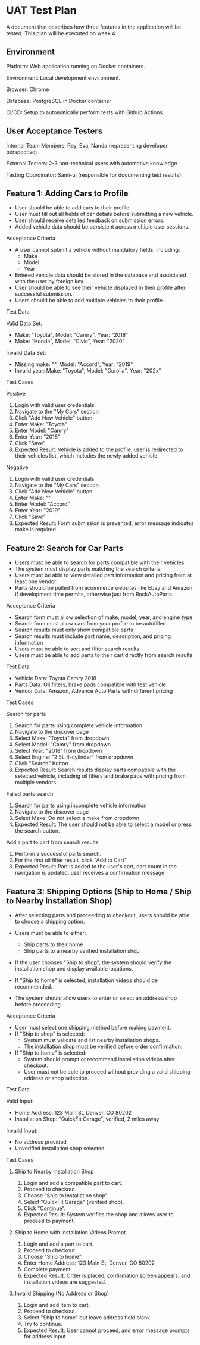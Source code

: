 # UAT Test Plan
A document that describes how three features in the application will be tested. This plan will be executed on week 4.

## Environment
Platform: Web application running on Docker containers.

Environment: Local development environment.

Browser: Chrome

Database: PostgreSQL in Docker container

CI/CD: Setup to automatically perform tests with Github Actions.

## User Acceptance Testers
Internal Team Members: Rey, Eva, Nanda (representing developer perspective)

External Testers: 2-3 non-technical users with automotive knowledge

Testing Coordinator: Sami-ul (responsible for documenting test results)

## Feature 1: Adding Cars to Profile
- User should be able to add cars to their profile.
- User must fill out all fields of car details before submitting a new vehicle.
- User should receive detailed feedback on submission errors.
- Added vehicle data should be persistent across multiple user sessions.

Acceptance Criteria

- A user cannot submit a vehicle without mandatory fields, including:
    - Make
    - Model
    - Year
- Entered vehicle data should be stored in the database and associated with the user by foreign key.
- User should be able to see their vehicle displayed in their profile after successful submission.
- Users should be able to add multiple vehicles to their profile.

Test Data

Valid Data Set: 
- Make: "Toyota", Model: "Camry", Year: "2018"
- Make: "Honda", Model: "Civic", Year: "2020"

Invalid Data Set:
- Missing make: "", Model: "Accord", Year: "2019"
- Invalid year: Make: "Toyota", Model: "Corolla", Year: "202x"

Test Cases

Positive
1. Login with valid user credentials
2. Navigate to the "My Cars" section
3. Click "Add New Vehicle" button
4. Enter Make: "Toyota"
5. Enter Model: "Camry"
6. Enter Year: "2018"
7. Click "Save"
8. Expected Result: Vehicle is added to the profile, user is redirected to their vehicles list, which includes the newly added vehicle

Negative
1. Login with valid user credentials
2. Navigate to the "My Cars" section
3. Click "Add New Vehicle" button
4. Enter Make: ""
5. Enter Model: "Accord"
6. Enter Year: "2019"
7. Click "Save"
8. Expected Result: Form submission is prevented, error message indicates make is required

## Feature 2: Search for Car Parts
- Users must be able to search for parts compatible with their vehicles
- The system must display parts matching the search criteria
- Users must be able to view detailed part information and pricing from at least one vendor
- Parts should be pulled from ecommerce websites like Ebay and Amazon if development time permits, otherwise just from RockAutoParts.

Acceptance Criteria

- Search form must allow selection of make, model, year, and engine type
- Search form must allow cars from your profile to be autofilled.
- Search results must only show compatible parts
- Search results must include part name, description, and pricing information
- Users must be able to sort and filter search results
- Users must be able to add parts to their cart directly from search results

Test Data

- Vehicle Data: Toyota Camry 2018
- Parts Data: Oil filters, brake pads compatible with test vehicle
- Vendor Data: Amazon, Advance Auto Parts with different pricing

Test Cases

Search for parts

1. Search for parts using complete vehicle information
2. Navigate to the discover page
3. Select Make: "Toyota" from dropdown
4. Select Model: "Camry" from dropdown
5. Select Year: "2018" from dropdown
6. Select Engine: "2.5L 4-cylinder" from dropdown
7. Click "Search" button
8. Expected Result: Search results display parts compatible with the selected vehicle, including oil filters and brake pads with pricing from multiple vendors

Failed parts search

1. Search for parts using incomplete vehicle information
2. Navigate to the discover page
3. Select Make: Do not select a make from dropdown
4. Expected Result: The user should not be able to select a model or press the search button.

Add a part to cart from search results

1. Perform a successful parts search.
2. For the first oil filter result, click "Add to Cart"
3. Expected Result: Part is added to the user's cart, cart count in the navigation is updated, user receives a confirmation message

## Feature 3: Shipping Options (Ship to Home / Ship to Nearby Installation Shop)
- After selecting parts and proceeding to checkout, users should be able to choose a shipping option.
- Users must be able to either:
    - Ship parts to their home
    - Ship parts to a nearby verified installation shop

- If the user chooses "Ship to shop", the system should verify the installation shop and display available locations.
- If "Ship to home" is selected, installation videos should be recommended.
- The system should allow users to enter or select an address/shop before proceeding.

Acceptance Criteria

- User must select one shipping method before making payment.
- If "Ship to shop" is selected:
    - System must validate and list nearby installation shops.
    - The installation shop must be verified before order confirmation.
- If "Ship to home" is selected:
    - System should prompt or recommend installation videos after checkout.
    - User must not be able to proceed without providing a valid shipping address or shop selection.

Test Data

Valid Input:
- Home Address: 123 Main St, Denver, CO 80202
- Installation Shop: "QuickFit Garage", verified, 2 miles away

Invalid Input:
- No address provided
- Unverified installation shop selected

Test Cases

1. Ship to Nearby Installation Shop
   1. Login and add a compatible part to cart.
   2. Proceed to checkout.
   3. Choose "Ship to installation shop".
   4. Select "QuickFit Garage" (verified shop).
   5. Click "Continue".
   6. Expected Result: System verifies the shop and allows user to proceed to payment.

2. Ship to Home with Installation Videos Prompt
   1. Login and add a part to cart.
   2. Proceed to checkout.
   3. Choose "Ship to home".
   4. Enter Home Address: 123 Main St, Denver, CO 80202
   5. Complete payment.
   6. Expected Result: Order is placed, confirmation screen appears, and installation videos are suggested.

3. Invalid Shipping (No Address or Shop)
   1. Login and add item to cart.
   2. Proceed to checkout.
   3. Select "Ship to home" but leave address field blank.
   4. Try to continue.
   5. Expected Result: User cannot proceed, and error message prompts for address input.